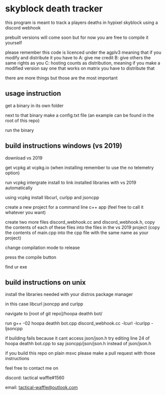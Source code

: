 # skyblock death tracker


this program is meant to track a players deaths in hypixel skyblock using a discord webhook

prebuilt versions will come soon but for now you are free to compile it yourself

please remember this code is licenced under the agplv3 meaning that if you modify and distribute it you have to
A: give me credit 
B: give others the same rights as you 
C: hosting counts as distribution, meaning if you make a modified version say one that works on matrix you have to distribute that

there are more things but those are the most important

## usage instruction
get a binary in its own folder

next to that binary make a config.txt file (an example can be found in the root of this repo)

run the binary

## build instructions windows (vs 2019)
download vs 2019

get vcpkg at vcpkg.io (when installing remember to use the no telemetry option)

run vcpkg intergrate install to link installed libraries with vs 2019 automatically

using vcpkg install libcurl, curlpp and jsoncpp

create a new project for a command line c++ app (feel free to call it whatever you want)

create two more files discord_webhook.cc and discord_webhook.h, copy the contents of each of these files into the files in the vs 2019 project (copy the contents of main.cpp into the cpp file with the same name as your project)

change compilation mode to release

press the compile button

find ur exe

## build instructions on unix

install the libraries needed with your distros package manager

in this case libcurl jsoncpp and curlpp

navigate to [root of git repo]/hoopa deathh bot/

run g++ -02 hoopa deathh bot.cpp discord_webhook.cc -lcurl -lcurlpp -ljsoncpp

if building fails because it cant access json/json.h try editing line 24 of hoopa deathh bot.cpp to say jsoncpp/json/json.h instead of json/json.h

if you build this repo on plain msvc please make a pull request with those instructions

feel free to contact me on

discord: tactical waffle#1560

email: tactical-waffle@outlook.com
